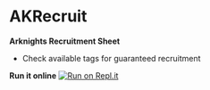 # AKRecruit
**Arknights Recruitment Sheet**
- Check available tags for guaranteed recruitment

**Run it online**
[![Run on Repl.it](https://repl.it/badge/github/phantasmalmira/AKRecruit)](https://akrecruit.miraphantasmal.repl.run/)
